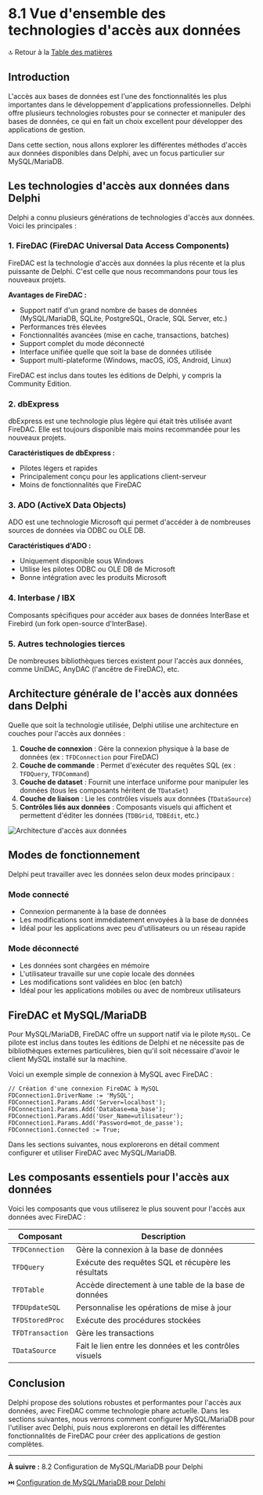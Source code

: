# 8.1 Vue d'ensemble des technologies d'accès aux données

🔝 Retour à la [Table des matières](/SOMMAIRE.md)

## Introduction

L'accès aux bases de données est l'une des fonctionnalités les plus importantes dans le développement d'applications professionnelles. Delphi offre plusieurs technologies robustes pour se connecter et manipuler des bases de données, ce qui en fait un choix excellent pour développer des applications de gestion.

Dans cette section, nous allons explorer les différentes méthodes d'accès aux données disponibles dans Delphi, avec un focus particulier sur MySQL/MariaDB.

## Les technologies d'accès aux données dans Delphi

Delphi a connu plusieurs générations de technologies d'accès aux données. Voici les principales :

### 1. FireDAC (FireDAC Universal Data Access Components)

FireDAC est la technologie d'accès aux données la plus récente et la plus puissante de Delphi. C'est celle que nous recommandons pour tous les nouveaux projets.

**Avantages de FireDAC :**
- Support natif d'un grand nombre de bases de données (MySQL/MariaDB, SQLite, PostgreSQL, Oracle, SQL Server, etc.)
- Performances très élevées
- Fonctionnalités avancées (mise en cache, transactions, batches)
- Support complet du mode déconnecté
- Interface unifiée quelle que soit la base de données utilisée
- Support multi-plateforme (Windows, macOS, iOS, Android, Linux)

FireDAC est inclus dans toutes les éditions de Delphi, y compris la Community Edition.

### 2. dbExpress

dbExpress est une technologie plus légère qui était très utilisée avant FireDAC. Elle est toujours disponible mais moins recommandée pour les nouveaux projets.

**Caractéristiques de dbExpress :**
- Pilotes légers et rapides
- Principalement conçu pour les applications client-serveur
- Moins de fonctionnalités que FireDAC

### 3. ADO (ActiveX Data Objects)

ADO est une technologie Microsoft qui permet d'accéder à de nombreuses sources de données via ODBC ou OLE DB.

**Caractéristiques d'ADO :**
- Uniquement disponible sous Windows
- Utilise les pilotes ODBC ou OLE DB de Microsoft
- Bonne intégration avec les produits Microsoft

### 4. Interbase / IBX

Composants spécifiques pour accéder aux bases de données InterBase et Firebird (un fork open-source d'InterBase).

### 5. Autres technologies tierces

De nombreuses bibliothèques tierces existent pour l'accès aux données, comme UniDAC, AnyDAC (l'ancêtre de FireDAC), etc.

## Architecture générale de l'accès aux données dans Delphi

Quelle que soit la technologie utilisée, Delphi utilise une architecture en couches pour l'accès aux données :

1. **Couche de connexion** : Gère la connexion physique à la base de données (ex : `TFDConnection` pour FireDAC)
2. **Couche de commande** : Permet d'exécuter des requêtes SQL (ex : `TFDQuery`, `TFDCommand`)
3. **Couche de dataset** : Fournit une interface uniforme pour manipuler les données (tous les composants héritent de `TDataSet`)
4. **Couche de liaison** : Lie les contrôles visuels aux données (`TDataSource`)
5. **Contrôles liés aux données** : Composants visuels qui affichent et permettent d'éditer les données (`TDBGrid`, `TDBEdit`, etc.)

![Architecture d'accès aux données](https://placeholder.pics/svg/500x300/DEDEDE/555555/Architecture%20acc%C3%A8s%20donn%C3%A9es)

## Modes de fonctionnement

Delphi peut travailler avec les données selon deux modes principaux :

### Mode connecté
- Connexion permanente à la base de données
- Les modifications sont immédiatement envoyées à la base de données
- Idéal pour les applications avec peu d'utilisateurs ou un réseau rapide

### Mode déconnecté
- Les données sont chargées en mémoire
- L'utilisateur travaille sur une copie locale des données
- Les modifications sont validées en bloc (en batch)
- Idéal pour les applications mobiles ou avec de nombreux utilisateurs

## FireDAC et MySQL/MariaDB

Pour MySQL/MariaDB, FireDAC offre un support natif via le pilote `MySQL`. Ce pilote est inclus dans toutes les éditions de Delphi et ne nécessite pas de bibliothèques externes particulières, bien qu'il soit nécessaire d'avoir le client MySQL installé sur la machine.

Voici un exemple simple de connexion à MySQL avec FireDAC :

```delphi
// Création d'une connexion FireDAC à MySQL
FDConnection1.DriverName := 'MySQL';
FDConnection1.Params.Add('Server=localhost');
FDConnection1.Params.Add('Database=ma_base');
FDConnection1.Params.Add('User_Name=utilisateur');
FDConnection1.Params.Add('Password=mot_de_passe');
FDConnection1.Connected := True;
```

Dans les sections suivantes, nous explorerons en détail comment configurer et utiliser FireDAC avec MySQL/MariaDB.

## Les composants essentiels pour l'accès aux données

Voici les composants que vous utiliserez le plus souvent pour l'accès aux données avec FireDAC :

| Composant | Description |
|-----------|-------------|
| `TFDConnection` | Gère la connexion à la base de données |
| `TFDQuery` | Exécute des requêtes SQL et récupère les résultats |
| `TFDTable` | Accède directement à une table de la base de données |
| `TFDUpdateSQL` | Personnalise les opérations de mise à jour |
| `TFDStoredProc` | Exécute des procédures stockées |
| `TFDTransaction` | Gère les transactions |
| `TDataSource` | Fait le lien entre les données et les contrôles visuels |

## Conclusion

Delphi propose des solutions robustes et performantes pour l'accès aux données, avec FireDAC comme technologie phare actuelle. Dans les sections suivantes, nous verrons comment configurer MySQL/MariaDB pour l'utiliser avec Delphi, puis nous explorerons en détail les différentes fonctionnalités de FireDAC pour créer des applications de gestion complètes.

---

**À suivre :** 8.2 Configuration de MySQL/MariaDB pour Delphi

⏭️ [Configuration de MySQL/MariaDB pour Delphi](/08-acces-aux-bases-de-donnees-mysql-mariadb/02-configuration-de-mysql-mariadb-pour-delphi.md)
